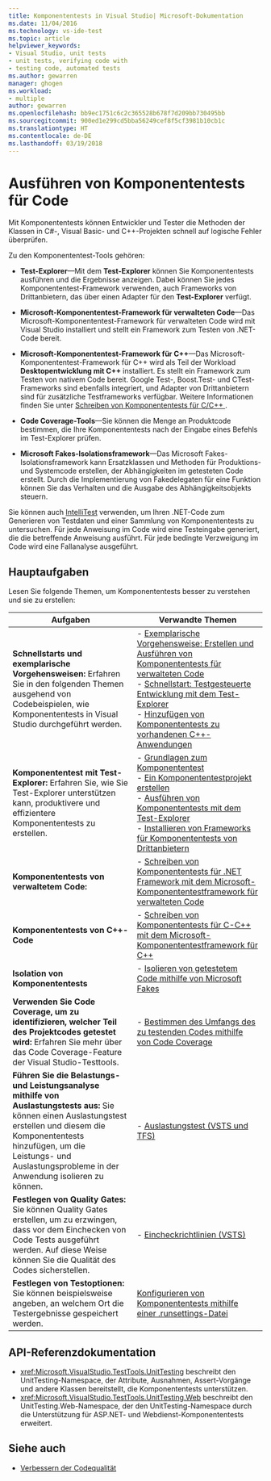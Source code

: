 ```yaml
---
title: Komponententests in Visual Studio| Microsoft-Dokumentation
ms.date: 11/04/2016
ms.technology: vs-ide-test
ms.topic: article
helpviewer_keywords:
- Visual Studio, unit tests
- unit tests, verifying code with
- testing code, automated tests
ms.author: gewarren
manager: ghogen
ms.workload:
- multiple
author: gewarren
ms.openlocfilehash: bb9ec1751c6c2c365528b678f7d209bb730495bb
ms.sourcegitcommit: 900ed1e299cd5bba56249cef8f5cf3981b10cb1c
ms.translationtype: HT
ms.contentlocale: de-DE
ms.lasthandoff: 03/19/2018
---
```

# <a name="unit-test-your-code"></a>Ausführen von Komponententests für Code

Mit Komponententests können Entwickler und Tester die Methoden der Klassen in C#-, Visual Basic- und C++-Projekten schnell auf logische Fehler überprüfen.

Zu den Komponententest-Tools gehören:

* **Test-Explorer**&mdash;Mit dem **Test-Explorer** können Sie Komponententests ausführen und die Ergebnisse anzeigen. Dabei können Sie jedes Komponententest-Framework verwenden, auch Frameworks von Drittanbietern, das über einen Adapter für den **Test-Explorer** verfügt.

* **Microsoft-Komponententest-Framework für verwalteten Code**&mdash;Das Microsoft-Komponententest-Framework für verwalteten Code wird mit Visual Studio installiert und stellt ein Framework zum Testen von .NET-Code bereit.

* **Microsoft-Komponententest-Framework für C++**&mdash;Das Microsoft-Komponententest-Framework für C++ wird als Teil der Workload **Desktopentwicklung mit C++** installiert. Es stellt ein Framework zum Testen von nativem Code bereit. Google Test-, Boost.Test- und CTest-Frameworks sind ebenfalls integriert, und Adapter von Drittanbietern sind für zusätzliche Testframeworks verfügbar. Weitere Informationen finden Sie unter [Schreiben von Komponententests für C/C++ ](../test/writing-unit-tests-for-c-cpp.md).

* **Code Coverage-Tools**&mdash;Sie können die Menge an Produktcode bestimmen, die Ihre Komponententests nach der Eingabe eines Befehls im Test-Explorer prüfen.

* **Microsoft Fakes-Isolationsframework**&mdash;Das Microsoft Fakes-Isolationsframework kann Ersatzklassen und Methoden für Produktions- und Systemcode erstellen, der Abhängigkeiten im getesteten Code erstellt. Durch die Implementierung von Fakedelegaten für eine Funktion können Sie das Verhalten und die Ausgabe des Abhängigkeitsobjekts steuern.

Sie können auch [IntelliTest](../test/generate-unit-tests-for-your-code-with-intellitest.md) verwenden, um Ihren .NET-Code zum Generieren von Testdaten und einer Sammlung von Komponententests zu untersuchen. Für jede Anweisung im Code wird eine Testeingabe generiert, die die betreffende Anweisung ausführt. Für jede bedingte Verzweigung im Code wird eine Fallanalyse ausgeführt.

## <a name="key-tasks"></a>Hauptaufgaben

Lesen Sie folgende Themen, um Komponententests besser zu verstehen und sie zu erstellen:

|Aufgaben|Verwandte Themen|
|-----------|-----------------------|
|**Schnellstarts und exemplarische Vorgehensweisen:** Erfahren Sie in den folgenden Themen ausgehend von Codebeispielen, wie Komponententests in Visual Studio durchgeführt werden.|-   [Exemplarische Vorgehensweise: Erstellen und Ausführen von Komponententests für verwalteten Code](../test/walkthrough-creating-and-running-unit-tests-for-managed-code.md)<br />-   [Schnellstart: Testgesteuerte Entwicklung mit dem Test-Explorer](../test/quick-start-test-driven-development-with-test-explorer.md)<br />-   [Hinzufügen von Komponententests zu vorhandenen C++-Anwendungen](../test/unit-testing-existing-cpp-applications-with-test-explorer.md)|
|**Komponententest mit Test-Explorer:** Erfahren Sie, wie Sie Test-Explorer unterstützen kann, produktivere und effizientere Komponententests zu erstellen.|-   [Grundlagen zum Komponententest](../test/unit-test-basics.md)<br />-   [Ein Komponententestprojekt erstellen](../test/create-a-unit-test-project.md)<br />-   [Ausführen von Komponententests mit dem Test-Explorer](../test/run-unit-tests-with-test-explorer.md)<br />-   [Installieren von Frameworks für Komponententests von Drittanbietern](../test/install-third-party-unit-test-frameworks.md)|
|**Komponententests von verwaltetem Code:**|-   [Schreiben von Komponententests für .NET Framework mit dem Microsoft-Komponententestframework für verwalteten Code](../test/writing-unit-tests-for-the-dotnet-framework-with-the-microsoft-unit-test-framework-for-managed-code.md)|
|**Komponententests von C++-Code**|-   [Schreiben von Komponententests für C-C++ mit dem Microsoft-Komponententestframework für C++](../test/writing-unit-tests-for-c-cpp-with-the-microsoft-unit-testing-framework-for-cpp.md)|
|**Isolation von Komponententests**|-   [Isolieren von getestetem Code mithilfe von Microsoft Fakes](../test/isolating-code-under-test-with-microsoft-fakes.md)|
|**Verwenden Sie Code Coverage, um zu identifizieren, welcher Teil des Projektcodes getestet wird:** Erfahren Sie mehr über das Code Coverage-Feature der Visual Studio-Testtools.|-   [Bestimmen des Umfangs des zu testenden Codes mithilfe von Code Coverage](../test/using-code-coverage-to-determine-how-much-code-is-being-tested.md)|
|**Führen Sie die Belastungs- und Leistungsanalyse mithilfe von Auslastungstests aus:** Sie können einen Auslastungstest erstellen und diesem die Komponententests hinzufügen, um die Leistungs- und Auslastungsprobleme in der Anwendung isolieren zu können.|-   [Auslastungstest (VSTS und TFS)](/vsts/load-test/)|
|**Festlegen von Quality Gates:** Sie können Quality Gates erstellen, um zu erzwingen, dass vor dem Einchecken von Code Tests ausgeführt werden. Auf diese Weise können Sie die Qualität des Codes sicherstellen.|-   [Eincheckrichtlinien (VSTS)](/vsts/tfvc/add-check-policies)|
|**Festlegen von Testoptionen:** Sie können beispielsweise angeben, an welchem Ort die Testergebnisse gespeichert werden.|[Konfigurieren von Komponententests mithilfe einer .runsettings-Datei](../test/configure-unit-tests-by-using-a-dot-runsettings-file.md)|

## <a name="api-reference-documentation"></a>API-Referenzdokumentation

- <xref:Microsoft.VisualStudio.TestTools.UnitTesting> beschreibt den UnitTesting-Namespace, der Attribute, Ausnahmen, Assert-Vorgänge und andere Klassen bereitstellt, die Komponententests unterstützen.
- <xref:Microsoft.VisualStudio.TestTools.UnitTesting.Web> beschreibt den UnitTesting.Web-Namespace, der den UnitTesting-Namespace durch die Unterstützung für ASP.NET- und Webdienst-Komponententests erweitert.

## <a name="see-also"></a>Siehe auch

- [Verbessern der Codequalität](/visualstudio/test/improve-code-quality)
